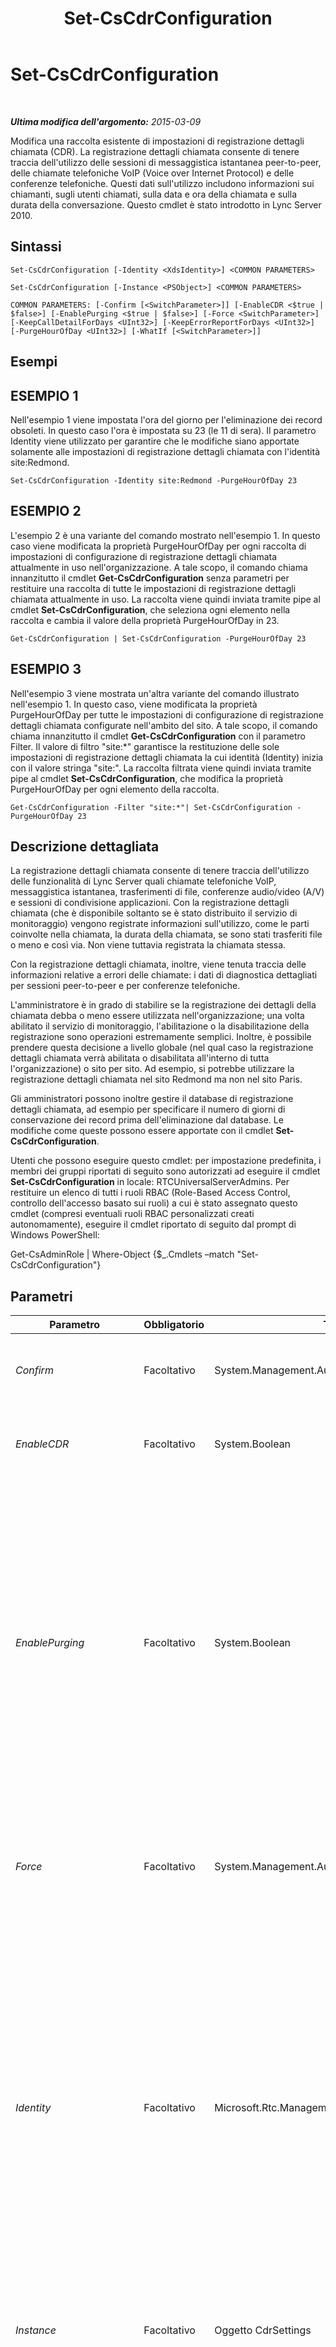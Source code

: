﻿---
title: Set-CsCdrConfiguration
TOCTitle: Set-CsCdrConfiguration
ms:assetid: 977f0d3e-796b-43a3-bc0c-82ea91741c52
ms:mtpsurl: https://technet.microsoft.com/it-it/library/Gg398774(v=OCS.15)
ms:contentKeyID: 49301420
ms.date: 08/24/2015
mtps_version: v=OCS.15
ms.translationtype: HT
---

# Set-CsCdrConfiguration

 

_**Ultima modifica dell'argomento:** 2015-03-09_

Modifica una raccolta esistente di impostazioni di registrazione dettagli chiamata (CDR). La registrazione dettagli chiamata consente di tenere traccia dell'utilizzo delle sessioni di messaggistica istantanea peer-to-peer, delle chiamate telefoniche VoIP (Voice over Internet Protocol) e delle conferenze telefoniche. Questi dati sull'utilizzo includono informazioni sui chiamanti, sugli utenti chiamati, sulla data e ora della chiamata e sulla durata della conversazione. Questo cmdlet è stato introdotto in Lync Server 2010.

## Sintassi

    Set-CsCdrConfiguration [-Identity <XdsIdentity>] <COMMON PARAMETERS>

    Set-CsCdrConfiguration [-Instance <PSObject>] <COMMON PARAMETERS>

    COMMON PARAMETERS: [-Confirm [<SwitchParameter>]] [-EnableCDR <$true | $false>] [-EnablePurging <$true | $false>] [-Force <SwitchParameter>] [-KeepCallDetailForDays <UInt32>] [-KeepErrorReportForDays <UInt32>] [-PurgeHourOfDay <UInt32>] [-WhatIf [<SwitchParameter>]]

## Esempi

## ESEMPIO 1

Nell'esempio 1 viene impostata l'ora del giorno per l'eliminazione dei record obsoleti. In questo caso l'ora è impostata su 23 (le 11 di sera). Il parametro Identity viene utilizzato per garantire che le modifiche siano apportate solamente alle impostazioni di registrazione dettagli chiamata con l'identità site:Redmond.

    Set-CsCdrConfiguration -Identity site:Redmond -PurgeHourOfDay 23 

## ESEMPIO 2

L'esempio 2 è una variante del comando mostrato nell'esempio 1. In questo caso viene modificata la proprietà PurgeHourOfDay per ogni raccolta di impostazioni di configurazione di registrazione dettagli chiamata attualmente in uso nell'organizzazione. A tale scopo, il comando chiama innanzitutto il cmdlet **Get-CsCdrConfiguration** senza parametri per restituire una raccolta di tutte le impostazioni di registrazione dettagli chiamata attualmente in uso. La raccolta viene quindi inviata tramite pipe al cmdlet **Set-CsCdrConfiguration**, che seleziona ogni elemento nella raccolta e cambia il valore della proprietà PurgeHourOfDay in 23.

    Get-CsCdrConfiguration | Set-CsCdrConfiguration -PurgeHourOfDay 23 

## ESEMPIO 3

Nell'esempio 3 viene mostrata un'altra variante del comando illustrato nell'esempio 1. In questo caso, viene modificata la proprietà PurgeHourOfDay per tutte le impostazioni di configurazione di registrazione dettagli chiamata configurate nell'ambito del sito. A tale scopo, il comando chiama innanzitutto il cmdlet **Get-CsCdrConfiguration** con il parametro Filter. Il valore di filtro "site:\*" garantisce la restituzione delle sole impostazioni di registrazione dettagli chiamata la cui identità (Identity) inizia con il valore stringa "site:". La raccolta filtrata viene quindi inviata tramite pipe al cmdlet **Set-CsCdrConfiguration**, che modifica la proprietà PurgeHourOfDay per ogni elemento della raccolta.

    Get-CsCdrConfiguration -Filter "site:*"| Set-CsCdrConfiguration -PurgeHourOfDay 23

## Descrizione dettagliata

La registrazione dettagli chiamata consente di tenere traccia dell'utilizzo delle funzionalità di Lync Server quali chiamate telefoniche VoIP, messaggistica istantanea, trasferimenti di file, conferenze audio/video (A/V) e sessioni di condivisione applicazioni. Con la registrazione dettagli chiamata (che è disponibile soltanto se è stato distribuito il servizio di monitoraggio) vengono registrate informazioni sull'utilizzo, come le parti coinvolte nella chiamata, la durata della chiamata, se sono stati trasferiti file o meno e così via. Non viene tuttavia registrata la chiamata stessa.

Con la registrazione dettagli chiamata, inoltre, viene tenuta traccia delle informazioni relative a errori delle chiamate: i dati di diagnostica dettagliati per sessioni peer-to-peer e per conferenze telefoniche.

L'amministratore è in grado di stabilire se la registrazione dei dettagli della chiamata debba o meno essere utilizzata nell'organizzazione; una volta abilitato il servizio di monitoraggio, l'abilitazione o la disabilitazione della registrazione sono operazioni estremamente semplici. Inoltre, è possibile prendere questa decisione a livello globale (nel qual caso la registrazione dettagli chiamata verrà abilitata o disabilitata all'interno di tutta l'organizzazione) o sito per sito. Ad esempio, si potrebbe utilizzare la registrazione dettagli chiamata nel sito Redmond ma non nel sito Paris.

Gli amministratori possono inoltre gestire il database di registrazione dettagli chiamata, ad esempio per specificare il numero di giorni di conservazione dei record prima dell'eliminazione dal database. Le modifiche come queste possono essere apportate con il cmdlet **Set-CsCdrConfiguration**.

Utenti che possono eseguire questo cmdlet: per impostazione predefinita, i membri dei gruppi riportati di seguito sono autorizzati ad eseguire il cmdlet **Set-CsCdrConfiguration** in locale: RTCUniversalServerAdmins. Per restituire un elenco di tutti i ruoli RBAC (Role-Based Access Control, controllo dell'accesso basato sui ruoli) a cui è stato assegnato questo cmdlet (compresi eventuali ruoli RBAC personalizzati creati autonomamente), eseguire il cmdlet riportato di seguito dal prompt di Windows PowerShell:

Get-CsAdminRole | Where-Object {$\_.Cmdlets –match "Set-CsCdrConfiguration"}

## Parametri


<table>
<colgroup>
<col style="width: 25%" />
<col style="width: 25%" />
<col style="width: 25%" />
<col style="width: 25%" />
</colgroup>
<thead>
<tr class="header">
<th>Parametro</th>
<th>Obbligatorio</th>
<th>Tipo</th>
<th>Descrizione</th>
</tr>
</thead>
<tbody>
<tr class="odd">
<td><p><em>Confirm</em></p></td>
<td><p>Facoltativo</p></td>
<td><p>System.Management.Automation.SwitchParameter</p></td>
<td><p>Viene visualizzata una richiesta di conferma prima di eseguire il comando.</p></td>
</tr>
<tr class="even">
<td><p><em>EnableCDR</em></p></td>
<td><p>Facoltativo</p></td>
<td><p>System.Boolean</p></td>
<td><p>Indica se la registrazione dettagli chiamata è abilitata. Il valore predefinito è True.</p></td>
</tr>
<tr class="odd">
<td><p><em>EnablePurging</em></p></td>
<td><p>Facoltativo</p></td>
<td><p>System.Boolean</p></td>
<td><p>Indica se i record di registrazione dettagli chiamata saranno periodicamente eliminati dal database di registrazione dettagli chiamata. Se l'impostazione è True (il valore predefinito) i record verranno eliminati dopo il periodo specificato nelle proprietà KeepCallDetailForDays (per i record di registrazione dettagli chiamata) e KeepErrorReportForDays (per gli errori di registrazione dettagli chiamata). Se False, le registrazioni verranno mantenute indefinitamente.</p></td>
</tr>
<tr class="even">
<td><p><em>Force</em></p></td>
<td><p>Facoltativo</p></td>
<td><p>System.Management.Automation.SwitchParameter</p></td>
<td><p>Consente di evitare la visualizzazione di qualunque messaggio di errore non grave che potrebbe essere generato nel corso dell'esecuzione del comando.</p></td>
</tr>
<tr class="odd">
<td><p><em>Identity</em></p></td>
<td><p>Facoltativo</p></td>
<td><p>Microsoft.Rtc.Management.Xds.XdsIdentity</p></td>
<td><p>Identificatore univoco assegnato alla raccolta di impostazioni di configurazione di registrazione dettagli chiamata. Per fare riferimento alle impostazioni globali, utilizzare la sintassi seguente: -Identity global. Per fare riferimento a una raccolta configurata nell'ambito del sito, utilizzare una sintassi simile alla seguente: -Identity site:Redmond. Non è possibile utilizzare caratteri jolly per specificare un'identità.</p>
<p>Se questo parametro non viene specificato, il cmdlet <strong>Set-CsCdrConfiguration</strong> modificherà le impostazioni globali.</p></td>
</tr>
<tr class="even">
<td><p><em>Instance</em></p></td>
<td><p>Facoltativo</p></td>
<td><p>Oggetto CdrSettings</p></td>
<td><p>Consente di passare al cmdlet un riferimento a un oggetto anziché impostare singoli valori di parametro.</p></td>
</tr>
<tr class="odd">
<td><p><em>KeepCallDetailForDays</em></p></td>
<td><p>Facoltativo</p></td>
<td><p>System.UInt32</p></td>
<td><p>Indica il numero di giorni per i quali i record di registrazione dettagli chiamata verranno conservati nel database di registrazione dettagli chiamata; eventuali registrazioni precedenti il numero specificato di giorni verranno automaticamente eliminate. L'eliminazione avviene solo se la proprietà EnablePurging è stata impostata su True.</p>
<p>È possibile impostare questa proprietà su qualsiasi valore intero compreso tra 1 e 2562 giorni (circa 7 anni). Il valore predefinito è 60.</p></td>
</tr>
<tr class="even">
<td><p><em>KeepErrorReportForDays</em></p></td>
<td><p>Facoltativo</p></td>
<td><p>System.UInt32</p></td>
<td><p>Indica per quanti giorni verranno conservati i rapporti sugli errori di registrazione dettagli chiamata. I rapporti meno recenti rispetto al numero di giorni specificato saranno eliminati automaticamente. I rapporti sugli errori di registrazione dettagli chiamata sono rapporti diagnostici caricati da applicazioni client come Lync 2013.</p>
<p>È possibile impostare questa proprietà su qualsiasi valore intero compreso tra 1 e 2562 giorni (circa 7 anni). Il valore predefinito è 60.</p></td>
</tr>
<tr class="odd">
<td><p><em>PurgeHourOfDay</em></p></td>
<td><p>Facoltativo</p></td>
<td><p>System.UInt32</p></td>
<td><p>Indica l'ora del giorno locale per l'eliminazione dei record scaduti dal database di registrazione dettagli chiamata. L'ora del giorno viene specificata nel formato 24 ore; 0 rappresenta la mezzanotte, 23 rappresenta le 11 di sera. È possibile specificare soltanto l'ora del giorno; è quindi possibile pianificare la cancellazione alle 4.00 del mattino, ma non alle 4.30 o alle 4.15. Il valore predefinito è 2 (2.00 del mattino). È consigliabile che la cancellazione avvenga in orari di non utilizzo.</p>
<p>La cancellazione del database si verifica solo se la proprietà EnablePurging è impostata su True.</p></td>
</tr>
<tr class="even">
<td><p><em>WhatIf</em></p></td>
<td><p>Facoltativo</p></td>
<td><p>System.Management.Automation.SwitchParameter</p></td>
<td><p>Descrive ciò che accadrebbe se si eseguisse il comando senza eseguirlo realmente.</p></td>
</tr>
</tbody>
</table>


## Tipi di input

Microsoft.Rtc.Management.WritableConfig.Settings.CallDetailRecording.CdrSettings. Il cmdlet **Set-CsCdrConfiguration** accetta l'input di oggetti configurazione registrazione dettagli chiamata inviato tramite pipeline.

## Tipi restituiti

Il cmdlet **Set-CsCdrConfiguration** non restituisce alcun oggetto o valore. Configura invece le istanze dell'oggetto Microsoft.Rtc.Management.WritableConfig.Settings.CallDetailRecording.CDRSettings.

## Vedere anche

#### Ulteriori risorse

[Get-CsCdrConfiguration](get-cscdrconfiguration.md)  
[New-CsCdrConfiguration](new-cscdrconfiguration.md)  
[Remove-CsCdrConfiguration](remove-cscdrconfiguration.md)

